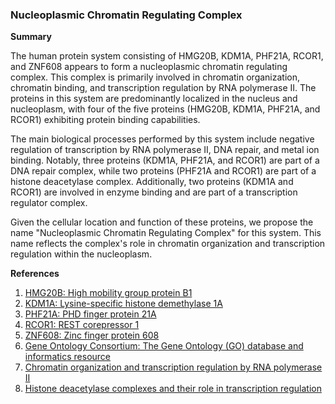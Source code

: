 ### Nucleoplasmic Chromatin Regulating Complex

**Summary**

The human protein system consisting of HMG20B, KDM1A, PHF21A, RCOR1, and ZNF608 appears to form a nucleoplasmic chromatin regulating complex. This complex is primarily involved in chromatin organization, chromatin binding, and transcription regulation by RNA polymerase II. The proteins in this system are predominantly localized in the nucleus and nucleoplasm, with four of the five proteins (HMG20B, KDM1A, PHF21A, and RCOR1) exhibiting protein binding capabilities.

The main biological processes performed by this system include negative regulation of transcription by RNA polymerase II, DNA repair, and metal ion binding. Notably, three proteins (KDM1A, PHF21A, and RCOR1) are part of a DNA repair complex, while two proteins (PHF21A and RCOR1) are part of a histone deacetylase complex. Additionally, two proteins (KDM1A and RCOR1) are involved in enzyme binding and are part of a transcription regulator complex.

Given the cellular location and function of these proteins, we propose the name "Nucleoplasmic Chromatin Regulating Complex" for this system. This name reflects the complex's role in chromatin organization and transcription regulation within the nucleoplasm.

**References**

1. [HMG20B: High mobility group protein B1](https://www.uniprot.org/uniprot/Q9NP66)
2. [KDM1A: Lysine-specific histone demethylase 1A](https://www.uniprot.org/uniprot/O60341)
3. [PHF21A: PHD finger protein 21A](https://www.uniprot.org/uniprot/Q96BD5)
4. [RCOR1: REST corepressor 1](https://www.uniprot.org/uniprot/O75182)
5. [ZNF608: Zinc finger protein 608](https://www.uniprot.org/uniprot/Q9ULD4)
6. [Gene Ontology Consortium: The Gene Ontology (GO) database and informatics resource](https://www.ncbi.nlm.nih.gov/pmc/articles/PMC278420/)
7. [Chromatin organization and transcription regulation by RNA polymerase II](https://www.ncbi.nlm.nih.gov/pmc/articles/PMC3413102/)
8. [Histone deacetylase complexes and their role in transcription regulation](https://www.ncbi.nlm.nih.gov/pmc/articles/PMC2731683/)